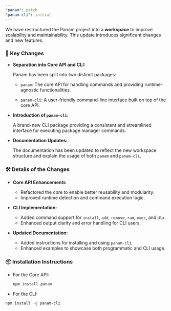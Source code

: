```yaml
---
"panam": patch
"panam-cli": initial
---
```


We have restructured the Panam project into a **workspace**
to improve scalability and maintainability.
This update introduces significant changes and new features.

### 🔔 Key Changes

- **Separation into Core API and CLI:**

  Panam has been split into two distinct packages:

  - `panam`: The core API for handling commands
  and providing runtime-agnostic functionalities.

  - `panam-cli`: A user-friendly command-line interface
  built on top of the core API.  

- **Introduction of `panam-cli`:**

  A brand-new CLI package providing a consistent and streamlined interface
  for executing package manager commands.

- **Documentation Updates:**

  The documentation has been updated to reflect the new workspace structure
  and explain the usage of both `panam` and `panam-cli`.

### 🛠️ Details of the Changes

- **Core API Enhancements**
  - Refactored the core to enable better reusability and modularity.
  - Improved runtime detection and command execution logic.

- **CLI Implementation:**
  - Added command support for `install`, `add`, `remove`, `run`, `exec`, and `dlx`.
  - Enhanced output clarity and error handling for CLI users.

- **Updated Documentation:**
  - Added instructions for installing and using `panam-cli`.
  - Enhanced examples to showcase both programmatic and CLI usage.

### 📦 Installation Instructions

- For the Core API:

  ```bash
  npm install panam
  ```

- For the CLI:

```bash
npm install -g panam-cli
```
